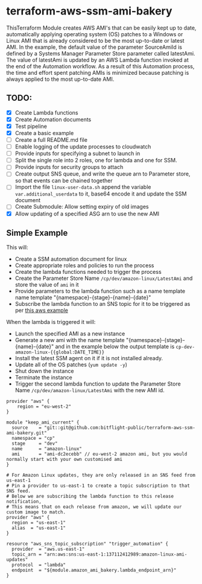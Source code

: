 # terraform-aws-ssm-ami-bakery

ThisTerraform Module creates AWS AMI's that can be easily kept up to date, automatically applying operating system (OS) patches to a Windows or Linux AMI that is already considered to be the most up-to-date or latest AMI. In the example, the default value of the parameter SourceAmiId is defined by a Systems Manager Parameter Store parameter called latestAmi. The value of latestAmi is updated by an AWS Lambda function invoked at the end of the Automation workflow. As a result of this Automation process, the time and effort spent patching AMIs is minimized because patching is always applied to the most up-to-date AMI.

## TODO:
- [x] Create Lambda functions
- [x] Create Automation documents
- [x] Test pipeline
- [x] Create a basic example
- [ ] Create a full README.md file
- [ ] Enable logging of the update processes to cloudwatch
- [ ] Provide inputs for specifying a subnet to launch in
- [ ] Split the single role into 2 roles, one for lambda and one for SSM.
- [ ] Provide inputs for security groups to attach
- [ ] Create output SNS queue, and write the queue arn to Parameter store, so that events can be chained together
- [ ] Import the file `linux-user-data.sh` append the variable `var.additional_userdata` to it, base64 encode it and update the SSM document
- [ ] Create Submodule: Allow setting expiry of old images
- [x] Allow updating of a specified ASG arn to use the new AMI

## Simple Example

This will:
- Create a SSM automation document for linux
- Create appropriate roles and policies to run the process
- Create the lambda functions needed to trigger the process
- Create the Parameter Store Name `/cp/dev/amazon-linux/LatestAmi` and store the value of `ami` in it
- Provide parameters to the lambda function such as a name template name template "{namespace}-{stage}-{name}-{date}"
- Subscribe the lambda function to an SNS topic for it to be triggered as per [this aws example](http://docs.amazonaws.cn/en_us/AWSEC2/latest/UserGuide/amazon-linux-ami-basics.html#linux-ami-notifications)
 

When the lambda is triggered it will:
- Launch the specified AMI as a new instance
- Generate a new ami with the name template "{namespace}-{stage}-{name}-{date}" and in the example below the output template is `cp-dev-amazon-linux-{{global:DATE_TIME}}`
- Install the latest SSM agent on it if it is not installed already.
- Update all of the OS patches (`yum update -y`)
- Shut down the instance
- Terminate the instance
- Trigger the second lambda function to update the Parameter Store Name `/cp/dev/amazon-linux/LatestAmi` with the new AMI id.

```hcl
provider "aws" {
	region = "eu-west-2"
}

module "keep_ami_current" {
  source    = "git::git@github.com:bitflight-public/terraform-aws-ssm-ami-bakery.git"
  namespace = "cp"
  stage     = "dev"
  name      = "amazon-linux"
  ami       = "ami-dc2ecebb" // eu-west-2 amazon ami, but you would normally start with your own customised ami
}

# For Amazon Linux updates, they are only released in an SNS feed from us-east-1
# Pin a provider to us-east-1 to create a topic subscription to that SNS feed.
# Below we are subscribing the lambda function to this release notification, 
# This means that on each release from amazon, we will update our custom image to match.
provider "aws" {
  region = "us-east-1"
  alias  = "us-east-1"
}

resource "aws_sns_topic_subscription" "trigger_automation" {
  provider  = "aws.us-east-1"
  topic_arn = "arn:aws:sns:us-east-1:137112412989:amazon-linux-ami-updates"
  protocol  = "lambda"
  endpoint  = "${module.amazon_ami_bakery.lambda_endpoint_arn}"
}
```
